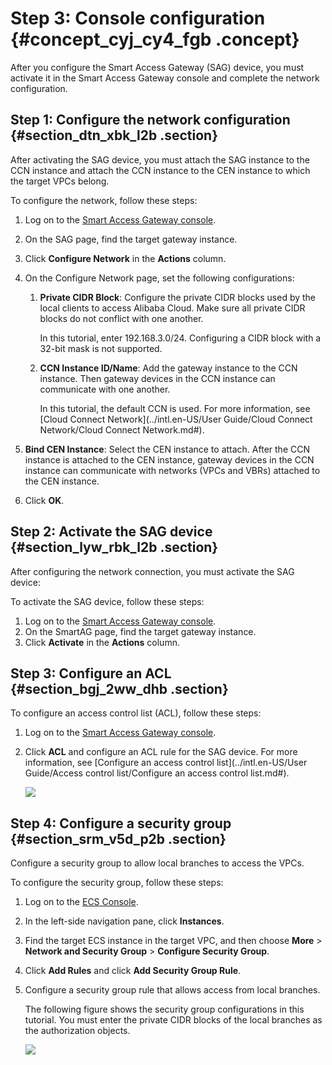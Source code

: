 # Step 3: Console configuration {#concept_cyj_cy4_fgb .concept}

After you configure the Smart Access Gateway \(SAG\) device, you must activate it in the Smart Access Gateway console and complete the network configuration.

## Step 1: Configure the network configuration {#section_dtn_xbk_l2b .section}

After activating the SAG device, you must attach the SAG instance to the CCN instance and attach the CCN instance to the CEN instance to which the target VPCs belong.

To configure the network, follow these steps:

1.  Log on to the [Smart Access Gateway console](https://smartag.console.aliyun.com/).
2.  On the SAG page, find the target gateway instance.
3.  Click **Configure Network** in the **Actions** column.
4.  On the Configure Network page, set the following configurations:
    1.  **Private CIDR Block**: Configure the private CIDR blocks used by the local clients to access Alibaba Cloud. Make sure all private CIDR blocks do not conflict with one another.

        In this tutorial, enter 192.168.3.0/24. Configuring a CIDR block with a 32-bit mask is not supported.

    2.  **CCN Instance ID/Name**: Add the gateway instance to the CCN instance. Then gateway devices in the CCN instance can communicate with one another.

        In this tutorial, the default CCN is used. For more information, see [Cloud Connect Network](../intl.en-US/User Guide/Cloud Connect Network/Cloud Connect Network.md#).

5.  **Bind CEN Instance**: Select the CEN instance to attach. After the CCN instance is attached to the CEN instance, gateway devices in the CCN instance can communicate with networks \(VPCs and VBRs\) attached to the CEN instance.
6.  Click **OK**.

## Step 2: Activate the SAG device {#section_lyw_rbk_l2b .section}

After configuring the network connection, you must activate the SAG device:

To activate the SAG device, follow these steps:

1.  Log on to the [Smart Access Gateway console](https://smartag.console.aliyun.com/).
2.  On the SmartAG page, find the target gateway instance.
3.  Click **Activate** in the **Actions** column.

## Step 3: Configure an ACL {#section_bgj_2ww_dhb .section}

To configure an access control list \(ACL\), follow these steps:

1.  Log on to the [Smart Access Gateway console](https://smartag.console.aliyun.com/).
2.  Click **ACL** and configure an ACL rule for the SAG device. For more information, see [Configure an access control list](../intl.en-US/User Guide/Access control list/Configure an access control list.md#).

    ![](http://static-aliyun-doc.oss-cn-hangzhou.aliyuncs.com/assets/img/23988/156084288041205_en-US.png)


## Step 4: Configure a security group {#section_srm_v5d_p2b .section}

Configure a security group to allow local branches to access the VPCs.

To configure the security group, follow these steps:

1.  Log on to the [ECS Console](https://ecs.console.aliyun.com).
2.  In the left-side navigation pane, click **Instances**.
3.  Find the target ECS instance in the target VPC, and then choose **More** \> **Network and Security Group** \> **Configure Security Group**.
4.  Click **Add Rules** and click **Add Security Group Rule**.
5.  Configure a security group rule that allows access from local branches.

    The following figure shows the security group configurations in this tutorial. You must enter the private CIDR blocks of the local branches as the authorization objects.

    ![](http://static-aliyun-doc.oss-cn-hangzhou.aliyuncs.com/assets/img/23710/156084288013853_en-US.png)


